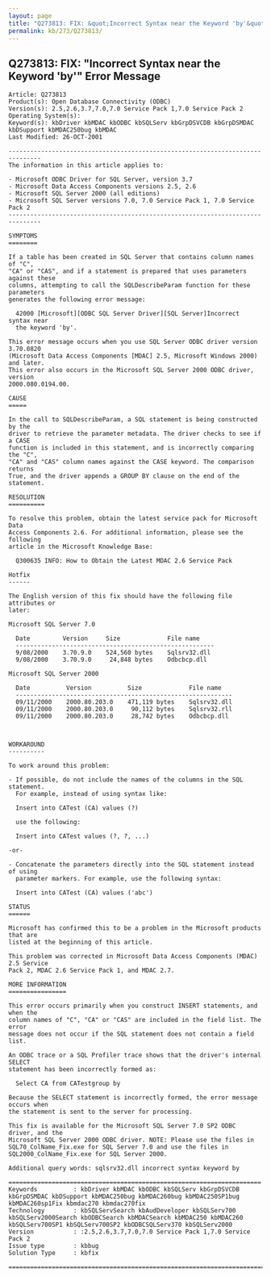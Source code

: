 ```yaml
---
layout: page
title: "Q273813: FIX: &quot;Incorrect Syntax near the Keyword 'by'&quot; Error Message"
permalink: kb/273/Q273813/
---
```


## Q273813: FIX: &quot;Incorrect Syntax near the Keyword 'by'&quot; Error Message

	Article: Q273813
	Product(s): Open Database Connectivity (ODBC)
	Version(s): 2.5,2.6,3.7,7.0,7.0 Service Pack 1,7.0 Service Pack 2
	Operating System(s): 
	Keyword(s): kbDriver kbMDAC kbODBC kbSQLServ kbGrpDSVCDB kbGrpDSMDAC kbDSupport kbMDAC250bug kbMDAC
	Last Modified: 26-OCT-2001
	
	-------------------------------------------------------------------------------
	The information in this article applies to:
	
	- Microsoft ODBC Driver for SQL Server, version 3.7 
	- Microsoft Data Access Components versions 2.5, 2.6 
	- Microsoft SQL Server 2000 (all editions) 
	- Microsoft SQL Server versions 7.0, 7.0 Service Pack 1, 7.0 Service Pack 2 
	-------------------------------------------------------------------------------
	
	SYMPTOMS
	========
	
	If a table has been created in SQL Server that contains column names of "C",
	"CA" or "CAS", and if a statement is prepared that uses parameters against these
	columns, attempting to call the SQLDescribeParam function for these parameters
	generates the following error message:
	
	  42000 [Microsoft][ODBC SQL Server Driver][SQL Server]Incorrect syntax near
	  the keyword 'by'.
	
	This error message occurs when you use SQL Server ODBC driver version 3.70.0820
	(Microsoft Data Access Components [MDAC] 2.5, Microsoft Windows 2000) and later.
	This error also occurs in the Microsoft SQL Server 2000 ODBC driver, version
	2000.080.0194.00.
	
	CAUSE
	=====
	
	In the call to SQLDescribeParam, a SQL statement is being constructed by the
	driver to retrieve the parameter metadata. The driver checks to see if a CASE
	function is included in this statement, and is incorrectly comparing the "C",
	"CA" and "CAS" column names against the CASE keyword. The comparison returns
	True, and the driver appends a GROUP BY clause on the end of the statement.
	
	RESOLUTION
	==========
	
	To resolve this problem, obtain the latest service pack for Microsoft Data
	Access Components 2.6. For additional information, please see the following
	article in the Microsoft Knowledge Base:
	
	  Q300635 INFO: How to Obtain the Latest MDAC 2.6 Service Pack
	
	Hotfix
	------
	
	The English version of this fix should have the following file attributes or
	later:
	
	Microsoft SQL Server 7.0
	
	  Date         Version     Size             File name
	  -------------------------------------------------------
	  9/08/2000    3.70.9.0    524,560 bytes    Sqlsrv32.dll
	  9/08/2000    3.70.9.0     24,848 bytes    Odbcbcp.dll
	
	Microsoft SQL Server 2000
	
	  Date          Version          Size             File name
	  ------------------------------------------------------------
	  09/11/2000    2000.80.203.0    471,119 bytes    Sqlsrv32.dll	
	  09/11/2000    2000.80.203.0     90,112 bytes    Sqlsrv32.rll		
	  09/11/2000    2000.80.203.0     28,742 bytes    Odbcbcp.dll	
	
	
	
	WORKAROUND
	----------
	
	To work around this problem:
	
	- If possible, do not include the names of the columns in the SQL statement.
	  For example, instead of using syntax like:
	
	  Insert into CATest (CA) values (?)
	
	  use the following:
	
	  Insert into CATest values (?, ?, ...)
	
	-or-
	
	- Concatenate the parameters directly into the SQL statement instead of using
	  parameter markers. For example, use the following syntax:
	
	  Insert into CATest (CA) values ('abc')
	
	STATUS
	======
	
	Microsoft has confirmed this to be a problem in the Microsoft products that are
	listed at the beginning of this article.
	
	This problem was corrected in Microsoft Data Access Components (MDAC) 2.5 Service
	Pack 2, MDAC 2.6 Service Pack 1, and MDAC 2.7.
	
	MORE INFORMATION
	================
	
	This error occurs primarily when you construct INSERT statements, and when the
	column names of "C", "CA" or "CAS" are included in the field list. The error
	message does not occur if the SQL statement does not contain a field list.
	
	An ODBC trace or a SQL Profiler trace shows that the driver's internal SELECT
	statement has been incorrectly formed as:
	
	  Select CA from CATestgroup by
	
	Because the SELECT statement is incorrectly formed, the error message occurs when
	the statement is sent to the server for processing.
	
	This fix is available for the Microsoft SQL Server 7.0 SP2 ODBC driver, and the
	Microsoft SQL Server 2000 ODBC driver. NOTE: Please use the files in
	SQL70_ColName_Fix.exe for SQL Server 7.0 and use the files in
	SQL2000_ColName_Fix.exe for SQL Server 2000.
	
	Additional query words: sqlsrv32.dll incorrect syntax keyword by
	
	======================================================================
	Keywords          : kbDriver kbMDAC kbODBC kbSQLServ kbGrpDSVCDB kbGrpDSMDAC kbDSupport kbMDAC250bug kbMDAC260bug kbMDAC250SP1bug kbMDAC260sp1Fix kbmdac270 kbmdac270fix 
	Technology        : kbSQLServSearch kbAudDeveloper kbSQLServ700 kbSQLServ2000Search kbODBCSearch kbMDACSearch kbMDAC250 kbMDAC260 kbSQLServ700SP1 kbSQLServ700SP2 kbODBCSQLServ370 kbSQLServ2000
	Version           : :2.5,2.6,3.7,7.0,7.0 Service Pack 1,7.0 Service Pack 2
	Issue type        : kbbug
	Solution Type     : kbfix
	
	=============================================================================
	
